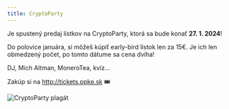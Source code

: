 ```yaml
---
title: CryptoParty
---
```

Je spustený predaj lístkov na CryptoParty, ktorá sa bude konať **27. 1. 2024**!

Do polovice januára, si môžeš kúpiť early-bird lístok len za 15€. Je ich len obmedzený počet, po tomto dátume sa cena dvíha!

DJ, Mich Altman, MoneroTea, kvíz...

Zakúp si na http://tickets.ppke.sk 🎟️

![CryptoParty plagát](/assets/cryptoparty2024.jpg)